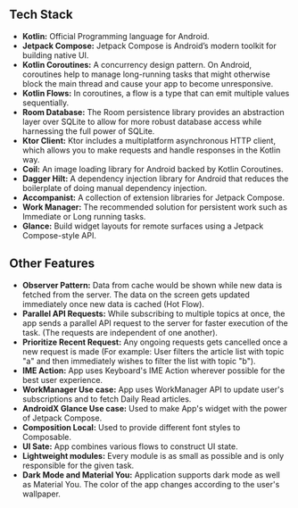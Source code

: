 ## Tech Stack

- **Kotlin:** Official Programming language for Android.
- **Jetpack Compose:** Jetpack Compose is Android’s modern toolkit for building native UI.
- **Kotlin Coroutines:** A concurrency design pattern. On Android, coroutines help to manage long-running tasks that might otherwise block the main thread and cause your app to become unresponsive.
- **Kotlin Flows:** In coroutines, a flow is a type that can emit multiple values sequentially.
- **Room Database:** The Room persistence library provides an abstraction layer over SQLite to allow for more robust database access while harnessing the full power of SQLite.
- **Ktor Client:** Ktor includes a multiplatform asynchronous HTTP client, which allows you to make requests and handle responses in the Kotlin way.
- **Coil:** An image loading library for Android backed by Kotlin Coroutines.
- **Dagger Hilt:** A dependency injection library for Android that reduces the boilerplate of doing manual dependency injection.
- **Accompanist:** A collection of extension libraries for Jetpack Compose.
- **Work Manager:** The recommended solution for persistent work such as Immediate or Long running tasks.
- **Glance:** Build widget layouts for remote surfaces using a Jetpack Compose-style API.


## Other Features

- **Observer Pattern:** Data from cache  would be shown while new data is fetched from the server. The data on the screen gets updated immediately once new data is cached (Hot Flow).
- **Parallel API Requests:** While subscribing to multiple topics at once, the app sends a parallel API request to the server for faster execution of the task. (The requests are independent of one another).
- **Prioritize Recent Request:** Any ongoing requests gets cancelled once a new request is made (For example: User filters the article list with topic "a" and then immediately wishes to filter the list with topic "b").
- **IME Action:** App uses Keyboard's IME Action wherever possible for the best user experience.
- **WorkManager Use case:** App uses WorkManager API to update user's subscriptions and to fetch Daily Read articles.
- **AndroidX Glance Use case:** Used to make App's widget with the power of Jetpack Compose.
- **Composition Local:** Used to provide different font styles to Composable.
- **UI Sate:** App combines various flows to construct UI state.
- **Lightweight modules:** Every module is as small as possible and is only responsible for the given task.
- **Dark Mode and Material You:** Application supports dark mode as well as Material You. The color of the app changes according to the user's wallpaper.